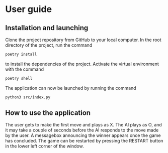 # User guide

## Installation and launching
Clone the project repository from GitHub to your local computer. In the root directory of the project, run the command

```bash
poetry install
```

to install the dependencies of the project. Activate the virtual environment with the command

```bash
poetry shell
```

The application can now be launched by running the command

```bash
python3 src/index.py
```

## How to use the application
The user gets to make the first move and plays as X. The AI plays as O, and it may take a couple of seconds before the AI responds to the move made by the user. A messagebox announcing the winner appears once the game has concluded. The game can be restarted by pressing the RESTART button in the lower left corner of the window.